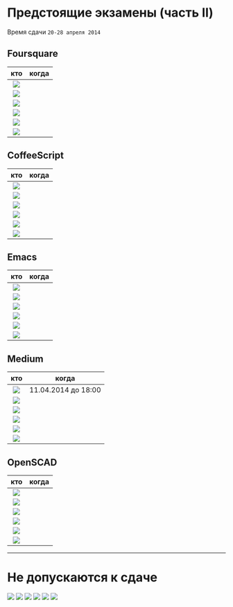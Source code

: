 # Предстоящие экзамены (часть II)

Время сдачи `20-28 апреля 2014`

## Foursquare
| кто   | когда | 
|:-----:|:-----:|
| [![](https://avatars1.githubusercontent.com/u/4226210?s=40)](https://github.com/SherozKarimov)     |  |
| [![](https://avatars2.githubusercontent.com/u/3838734?s=40)](https://github.com/MaximLoguncov)     |  |
| [![](https://avatars2.githubusercontent.com/u/5991448?s=40)](https://github.com/DmitryShiukaev)    |  |
| [![](https://avatars3.githubusercontent.com/u/4639509?s=40)](https://github.com/ArtemKvadzba)      |  |
| [![](https://avatars0.githubusercontent.com/u/3833771?s=40)](https://github.com/PavelShalaginov)   |  |
| [![](https://avatars2.githubusercontent.com/u/6639503?s=40)](https://github.com/leonidprokopovich) |  |

## CoffeeScript
| кто   | когда | 
|:-----:|:-----:|
| [![](https://avatars1.githubusercontent.com/u/4226210?s=40)](https://github.com/SherozKarimov)     |  |
| [![](https://avatars2.githubusercontent.com/u/3838734?s=40)](https://github.com/MaximLoguncov)     |  |
| [![](https://avatars2.githubusercontent.com/u/5991448?s=40)](https://github.com/DmitryShiukaev)    |  |
| [![](https://avatars3.githubusercontent.com/u/4639509?s=40)](https://github.com/ArtemKvadzba)      |  |
| [![](https://avatars0.githubusercontent.com/u/3833771?s=40)](https://github.com/PavelShalaginov)   |  |
| [![](https://avatars2.githubusercontent.com/u/6639503?s=40)](https://github.com/leonidprokopovich) |  |


## Emacs
| кто   | когда | 
|:-----:|:-----:|
| [![](https://avatars1.githubusercontent.com/u/4226210?s=40)](https://github.com/SherozKarimov)     |  |
| [![](https://avatars2.githubusercontent.com/u/3838734?s=40)](https://github.com/MaximLoguncov)     |  |
| [![](https://avatars2.githubusercontent.com/u/5991448?s=40)](https://github.com/DmitryShiukaev)    |  |
| [![](https://avatars3.githubusercontent.com/u/4639509?s=40)](https://github.com/ArtemKvadzba)      |  |
| [![](https://avatars0.githubusercontent.com/u/3833771?s=40)](https://github.com/PavelShalaginov)   |  |
| [![](https://avatars2.githubusercontent.com/u/6639503?s=40)](https://github.com/leonidprokopovich) |  |

## Medium
| кто   | когда | 
|:-----:|:-----:|
| [![](https://avatars1.githubusercontent.com/u/4226210?s=40)](https://github.com/SherozKarimov)     |11.04.2014 до 18:00|
| [![](https://avatars2.githubusercontent.com/u/3838734?s=40)](https://github.com/MaximLoguncov)     |  |
| [![](https://avatars2.githubusercontent.com/u/5991448?s=40)](https://github.com/DmitryShiukaev)    |  |
| [![](https://avatars3.githubusercontent.com/u/4639509?s=40)](https://github.com/ArtemKvadzba)      |  |
| [![](https://avatars0.githubusercontent.com/u/3833771?s=40)](https://github.com/PavelShalaginov)   |  |
| [![](https://avatars2.githubusercontent.com/u/6639503?s=40)](https://github.com/leonidprokopovich) |  |

## OpenSCAD
| кто   | когда | 
|:-----:|:-----:|
| [![](https://avatars1.githubusercontent.com/u/4226210?s=40)](https://github.com/SherozKarimov)     |  |
| [![](https://avatars2.githubusercontent.com/u/3838734?s=40)](https://github.com/MaximLoguncov)     |  |
| [![](https://avatars2.githubusercontent.com/u/5991448?s=40)](https://github.com/DmitryShiukaev)    |  |
| [![](https://avatars3.githubusercontent.com/u/4639509?s=40)](https://github.com/ArtemKvadzba)      |  |
| [![](https://avatars0.githubusercontent.com/u/3833771?s=40)](https://github.com/PavelShalaginov)   |  |
| [![](https://avatars2.githubusercontent.com/u/6639503?s=40)](https://github.com/leonidprokopovich) |  |




------

# Не допускаются к сдаче

 [![](https://avatars1.githubusercontent.com/u/6498865?s=40)](https://github.com/MishaRubnicov)  [![](https://avatars1.githubusercontent.com/u/6061182?s=40)](https://github.com/GeorgeOvchinnikov)  [![](https://avatars2.githubusercontent.com/u/6450286?s=40)](https://github.com/NikitaGolub)  [![](https://avatars0.githubusercontent.com/u/6568321?s=40)](https://github.com/TanyaPetrova)  [![](https://avatars0.githubusercontent.com/u/6037393?s=40)](https://github.com/VictorPetukhov)   [![](https://avatars0.githubusercontent.com/u/6639543?s=40)](https://github.com/EgorDergaew)
